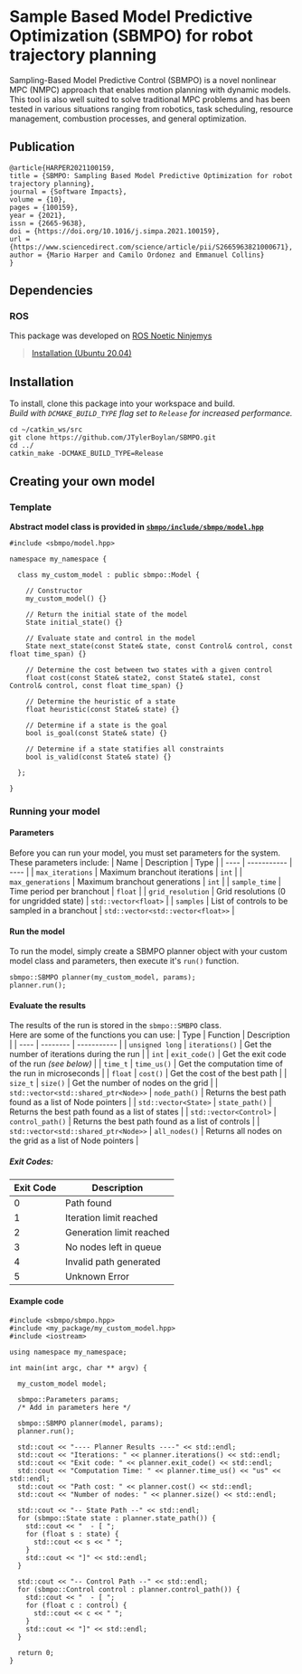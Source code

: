 # Sample Based Model Predictive Optimization (SBMPO) for robot trajectory planning

Sampling-Based Model Predictive Control (SBMPO) is a novel nonlinear MPC (NMPC) approach that enables
motion planning with dynamic models. This tool is also well suited to solve traditional MPC problems and has
been tested in various situations ranging from robotics, task scheduling, resource management, combustion
processes, and general optimization.

## Publication

```
@article{HARPER2021100159,
title = {SBMPO: Sampling Based Model Predictive Optimization for robot trajectory planning},
journal = {Software Impacts},
volume = {10},
pages = {100159},
year = {2021},
issn = {2665-9638},
doi = {https://doi.org/10.1016/j.simpa.2021.100159},
url = {https://www.sciencedirect.com/science/article/pii/S2665963821000671},
author = {Mario Harper and Camilo Ordonez and Emmanuel Collins}
}
```

## Dependencies
### ROS
This package was developed on [ROS Noetic Ninjemys](https://wiki.ros.org/noetic) 
> [Installation (Ubuntu 20.04)](https://wiki.ros.org/noetic/Installation/Ubuntu)   

## Installation
To install, clone this package into your workspace and build.  
*Build with `DCMAKE_BUILD_TYPE` flag set to `Release` for increased performance.*

```
cd ~/catkin_ws/src
git clone https://github.com/JTylerBoylan/SBMPO.git
cd ../
catkin_make -DCMAKE_BUILD_TYPE=Release
```

## Creating your own model
### Template
**Abstract model class is provided in [`sbmpo/include/sbmpo/model.hpp`](https://github.com/JTylerBoylan/SBMPO/blob/main/sbmpo/include/sbmpo/model.hpp)**
```
#include <sbmpo/model.hpp>

namespace my_namespace {

  class my_custom_model : public sbmpo::Model {
 
    // Constructor
    my_custom_model() {}

    // Return the initial state of the model
    State initial_state() {}
    
    // Evaluate state and control in the model
    State next_state(const State& state, const Control& control, const float time_span) {}
    
    // Determine the cost between two states with a given control
    float cost(const State& state2, const State& state1, const Control& control, const float time_span) {}
    
    // Determine the heuristic of a state
    float heuristic(const State& state) {}
    
    // Determine if a state is the goal
    bool is_goal(const State& state) {}

    // Determine if a state statifies all constraints
    bool is_valid(const State& state) {}
  
  };

}
```
### Running your model
#### Parameters
Before you can run your model, you must set parameters for the system.  
These parameters include:
| Name | Description | Type |
| ---- | ----------- | ---- |
| `max_iterations` | Maximum branchout iterations | `int` |
| `max_generations` | Maximum branchout generations | `int` |
| `sample_time` | Time period per branchout | `float` |
| `grid_resolution` | Grid resolutions (0 for ungridded state) | `std::vector<float>` |
| `samples` | List of controls to be sampled in a branchout | `std::vector<std::vector<float>>` |

#### Run the model
To run the model, simply create a SBMPO planner object with your custom model class and parameters, then execute it's `run()` function.
```
sbmpo::SBMPO planner(my_custom_model, params);
planner.run();
```

#### Evaluate the results
The results of the run is stored in the `sbmpo::SMBPO` class.  
Here are some of the functions you can use:
| Type | Function | Description |
| ---- | -------- | ----------- |
| `unsigned long` | `iterations()` | Get the number of iterations during the run |
| `int` | `exit_code()` | Get the exit code of the run *(see below)* |
| `time_t` | `time_us()` | Get the computation time of the run in microseconds |
| `float` | `cost()` | Get the cost of the best path |
| `size_t` | `size()` | Get the number of nodes on the grid |
| `std::vector<std::shared_ptr<Node>>` | `node_path()` | Returns the best path found as a list of Node pointers |
| `std::vector<State>` | `state_path()` | Returns the best path found as a list of states |
| `std::vector<Control>` | `control_path()` | Returns the best path found as a list of controls |
| `std::vector<std::shared_ptr<Node>>` | `all_nodes()` | Returns all nodes on the grid as a list of Node pointers |

##### Exit Codes:
| Exit Code | Description |
| --------- | ----------- |
|     0     | Path found |
|     1     | Iteration limit reached |
|     2     | Generation limit reached |
|     3     | No nodes left in queue |
|     4     | Invalid path generated |
|     5     | Unknown Error |

#### Example code

```
#include <sbmpo/sbmpo.hpp>
#include <my_package/my_custom_model.hpp>
#include <iostream>

using namespace my_namespace;

int main(int argc, char ** argv) {

  my_custom_model model;

  sbmpo::Parameters params;
  /* Add in parameters here */
  
  sbmpo::SBMPO planner(model, params);
  planner.run();
  
  std::cout << "---- Planner Results ----" << std::endl;
  std::cout << "Iterations: " << planner.iterations() << std::endl;
  std::cout << "Exit code: " << planner.exit_code() << std::endl;
  std::cout << "Computation Time: " << planner.time_us() << "us" << std::endl;
  std::cout << "Path cost: " << planner.cost() << std::endl;
  std::cout << "Number of nodes: " << planner.size() << std::endl;
  
  std::cout << "-- State Path --" << std::endl;
  for (sbmpo::State state : planner.state_path()) {
    std::cout << "  - [ ";
    for (float s : state) {
      std::cout << s << " ";
    }
    std::cout << "]" << std::endl;
  }
  
  std::cout << "-- Control Path --" << std::endl;
  for (sbmpo::Control control : planner.control_path()) {
    std::cout << "  - [ ";
    for (float c : control) {
      std::cout << c << " ";
    }
    std::cout << "]" << std::endl;
  }
  
  return 0;
}
```


